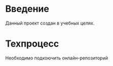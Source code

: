 # Введение

Данный проект создан в учебных целях.

# Техпроцесс

Необходимо подкоючить онлайн-репозиторий